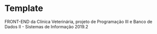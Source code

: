 # Template
FRONT-END da Clínica Veterinária, projeto de Programação III e Banco de Dados II - Sistemas de Informação 2019.2
